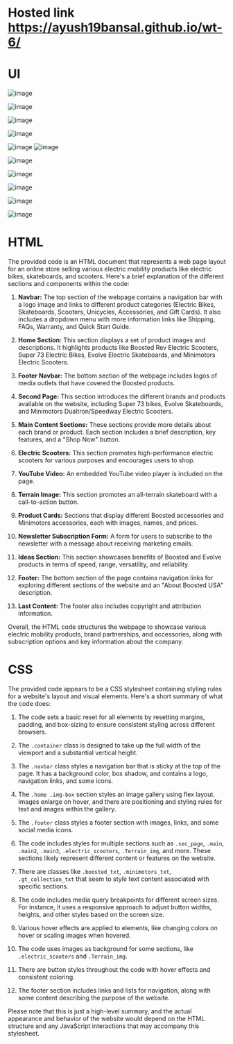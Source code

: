 
# Hosted link https://ayush19bansal.github.io/wt-6/

# UI
![image](https://github.com/Ayush19bansal/wt-6/assets/118842033/d91ec486-3bab-44a9-8a98-3f6ad357e9a5)

![image](https://github.com/Ayush19bansal/wt-6/assets/118842033/b05528b8-f1dd-451b-a20f-d02175860e36)

![image](https://github.com/Ayush19bansal/wt-6/assets/118842033/a3fe3773-4519-4740-aad7-30012c9fd99d)

![image](https://github.com/Ayush19bansal/wt-6/assets/118842033/bc7a6464-75a1-4a1e-990e-5bbee1ce609c)

![image](https://github.com/Ayush19bansal/wt-6/assets/118842033/d3887c34-2a62-4ba1-a51d-6ea4b18b5a11)
![image](https://github.com/Ayush19bansal/wt-6/assets/118842033/671df067-f5be-46ed-819f-ccf87e2e9d02)

![image](https://github.com/Ayush19bansal/wt-6/assets/118842033/8b9dee06-6fce-45cf-a88e-5fb000d7e118)

![image](https://github.com/Ayush19bansal/wt-6/assets/118842033/fdc22386-176c-4ce8-96fb-ed6b64e80663)

![image](https://github.com/Ayush19bansal/wt-6/assets/118842033/65163c9c-80f3-4d5a-bdad-ed10e48cd76f)

![image](https://github.com/Ayush19bansal/wt-6/assets/118842033/d6dfaa1d-618e-4e43-b857-0e7b95f3ea40)

![image](https://github.com/Ayush19bansal/wt-6/assets/118842033/fb20c7eb-7abb-460d-b12f-f80abda8fb96)
# HTML
The provided code is an HTML document that represents a web page layout for an online store selling various electric mobility products like electric bikes, skateboards, and scooters. Here's a brief explanation of the different sections and components within the code:

1. **Navbar:** The top section of the webpage contains a navigation bar with a logo image and links to different product categories (Electric Bikes, Skateboards, Scooters, Unicycles, Accessories, and Gift Cards). It also includes a dropdown menu with more information links like Shipping, FAQs, Warranty, and Quick Start Guide.

2. **Home Section:** This section displays a set of product images and descriptions. It highlights products like Boosted Rev Electric Scooters, Super 73 Electric Bikes, Evolve Electric Skateboards, and Minimotors Electric Scooters.

3. **Footer Navbar:** The bottom section of the webpage includes logos of media outlets that have covered the Boosted products.

4. **Second Page:** This section introduces the different brands and products available on the website, including Super 73 bikes, Evolve Skateboards, and Minimotors Dualtron/Speedway Electric Scooters.

5. **Main Content Sections:** These sections provide more details about each brand or product. Each section includes a brief description, key features, and a "Shop Now" button.

6. **Electric Scooters:** This section promotes high-performance electric scooters for various purposes and encourages users to shop.

7. **YouTube Video:** An embedded YouTube video player is included on the page.

8. **Terrain Image:** This section promotes an all-terrain skateboard with a call-to-action button.

9. **Product Cards:** Sections that display different Boosted accessories and Minimotors accessories, each with images, names, and prices.

10. **Newsletter Subscription Form:** A form for users to subscribe to the newsletter with a message about receiving marketing emails.

11. **Ideas Section:** This section showcases benefits of Boosted and Evolve products in terms of speed, range, versatility, and reliability.

12. **Footer:** The bottom section of the page contains navigation links for exploring different sections of the website and an "About Boosted USA" description.

13. **Last Content:** The footer also includes copyright and attribution information.

Overall, the HTML code structures the webpage to showcase various electric mobility products, brand partnerships, and accessories, along with subscription options and key information about the company.

# CSS

The provided code appears to be a CSS stylesheet containing styling rules for a website's layout and visual elements. Here's a short summary of what the code does:

1. The code sets a basic reset for all elements by resetting margins, padding, and box-sizing to ensure consistent styling across different browsers.

2. The `.container` class is designed to take up the full width of the viewport and a substantial vertical height.

3. The `.navbar` class styles a navigation bar that is sticky at the top of the page. It has a background color, box shadow, and contains a logo, navigation links, and some icons.

4. The `.home .img-box` section styles an image gallery using flex layout. Images enlarge on hover, and there are positioning and styling rules for text and images within the gallery.

5. The `.footer` class styles a footer section with images, links, and some social media icons.

6. The code includes styles for multiple sections such as `.sec_page`, `.main`, `.main2`, `.main3`, `.electric_scooters`, `.Terrain_img`, and more. These sections likely represent different content or features on the website.

7. There are classes like `.boosted_txt`, `.minimotors_txt`, `.gt_collection_txt` that seem to style text content associated with specific sections.

8. The code includes media query breakpoints for different screen sizes. For instance, it uses a responsive approach to adjust button widths, heights, and other styles based on the screen size.

9. Various hover effects are applied to elements, like changing colors on hover or scaling images when hovered.

10. The code uses images as background for some sections, like `.electric_scooters` and `.Terrain_img`.

11. There are button styles throughout the code with hover effects and consistent coloring.

12. The footer section includes links and lists for navigation, along with some content describing the purpose of the website.

Please note that this is just a high-level summary, and the actual appearance and behavior of the website would depend on the HTML structure and any JavaScript interactions that may accompany this stylesheet.
